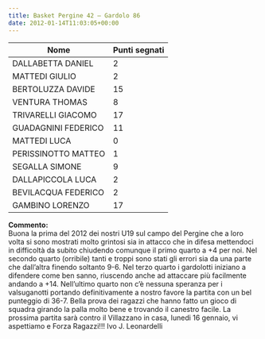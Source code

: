 ```yaml
---
title: Basket Pergine 42 – Gardolo 86
date: 2012-01-14T11:03:05+00:00
---
```

| **Nome** | **Punti segnati** |
| -------- | ----------------- |
| DALLABETTA DANIEL | 2 |
| MATTEDI GIULIO | 2 |
| BERTOLUZZA DAVIDE | 15 |
| VENTURA THOMAS | 8 |
| TRIVARELLI GIACOMO | 17 |
| GUADAGNINI FEDERICO | 11 |
| MATTEDI LUCA | 0 |
| PERISSINOTTO MATTEO | 1 |
| SEGALLA SIMONE | 9 |
| DALLAPICCOLA LUCA | 2 |
| BEVILACQUA FEDERICO | 2 |
| GAMBINO LORENZO | 17 |

**Commento:**  
Buona la prima del 2012 dei nostri U19 sul campo del Pergine che a loro volta si sono mostrati molto grintosi sia in attacco che in difesa mettendoci in difficoltà da subito chiudendo comunque il primo quarto a +4 per noi. Nel secondo quarto (orribile) tanti e troppi sono stati gli errori sia da una parte che dall’altra finendo soltanto 9-6. Nel terzo quarto i gardolotti iniziano a difendere come ben sanno, riuscendo anche ad attaccare più facilmente andando a +14. Nell’ultimo quarto non c’è nessuna speranza per i valsuganotti portando definitivamente a nostro favore la partita con un bel punteggio di 36-7. Bella prova dei ragazzi che hanno fatto un gioco di squadra girando la palla molto bene e trovando il canestro facile. La prossima partita sarà contro il Villazzano in casa, lunedi 16 gennaio, vi aspettiamo e Forza Ragazzi!!! Ivo J. Leonardelli